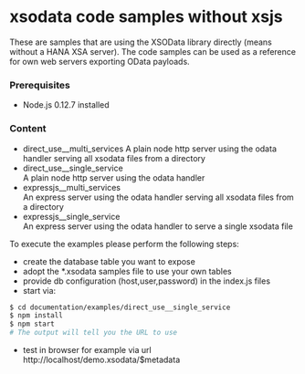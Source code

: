 xsodata code samples without xsjs
=================================

These are samples that are using the XSOData library directly (means without a HANA XSA server). 
The code samples can be used as a reference for own web servers exporting OData payloads. 

### Prerequisites  
- Node.js 0.12.7 installed

### Content

- direct_use__multi_services
  A plain node http server using the odata handler serving all xsodata files from a directory
- direct_use__single_service  
  A plain node http server using the odata handler 
- expressjs__multi_services  
  An express server using the odata handler serving all xsodata files from a directory
- expressjs__single_service  
  An express server using the odata handler to serve a single xsodata file

To execute the examples please perform the following steps:
- create the database table you want to expose
- adopt the *.xsodata samples file to use your own tables
- provide db configuration (host,user,password) in the index.js files
- start via:  
```sh
$ cd documentation/examples/direct_use__single_service
$ npm install
$ npm start
# The output will tell you the URL to use
```
- test in browser for example via url http://localhost/demo.xsodata/$metadata
